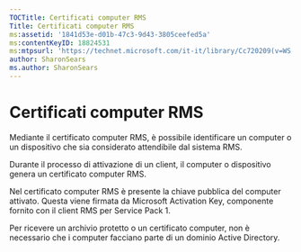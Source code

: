 ```yaml
---
TOCTitle: Certificati computer RMS
Title: Certificati computer RMS
ms:assetid: '1841d53e-d01b-47c3-9d43-3805ceefed5a'
ms:contentKeyID: 18824531
ms:mtpsurl: 'https://technet.microsoft.com/it-it/library/Cc720209(v=WS.10)'
author: SharonSears
ms.author: SharonSears
---
```


Certificati computer RMS
========================

Mediante il certificato computer RMS, è possibile identificare un computer o un dispositivo che sia considerato attendibile dal sistema RMS.

Durante il processo di attivazione di un client, il computer o dispositivo genera un certificato computer RMS.

Nel certificato computer RMS è presente la chiave pubblica del computer attivato. Questa viene firmata da Microsoft Activation Key, componente fornito con il client RMS per Service Pack 1.

Per ricevere un archivio protetto o un certificato computer, non è necessario che i computer facciano parte di un dominio Active Directory.
